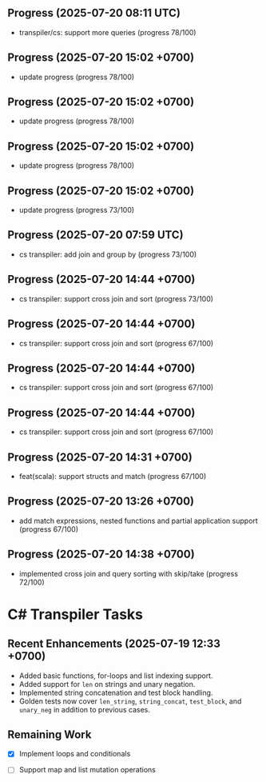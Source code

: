 ## Progress (2025-07-20 08:11 UTC)
- transpiler/cs: support more queries (progress 78/100)

## Progress (2025-07-20 15:02 +0700)
- update progress (progress 78/100)

## Progress (2025-07-20 15:02 +0700)
- update progress (progress 78/100)

## Progress (2025-07-20 15:02 +0700)
- update progress (progress 78/100)

## Progress (2025-07-20 15:02 +0700)
- update progress (progress 73/100)

## Progress (2025-07-20 07:59 UTC)
- cs transpiler: add join and group by (progress 73/100)

## Progress (2025-07-20 14:44 +0700)
- cs transpiler: support cross join and sort (progress 73/100)

## Progress (2025-07-20 14:44 +0700)
- cs transpiler: support cross join and sort (progress 67/100)

## Progress (2025-07-20 14:44 +0700)
- cs transpiler: support cross join and sort (progress 67/100)

## Progress (2025-07-20 14:44 +0700)
- cs transpiler: support cross join and sort (progress 67/100)

## Progress (2025-07-20 14:31 +0700)
- feat(scala): support structs and match (progress 67/100)

## Progress (2025-07-20 13:26 +0700)
- add match expressions, nested functions and partial application support (progress 67/100)

## Progress (2025-07-20 14:38 +0700)
- implemented cross join and query sorting with skip/take (progress 72/100)

# C# Transpiler Tasks

## Recent Enhancements (2025-07-19 12:33 +0700)
- Added basic functions, for-loops and list indexing support.
- Added support for `len` on strings and unary negation.
- Implemented string concatenation and test block handling.
- Golden tests now cover `len_string`, `string_concat`, `test_block`, and `unary_neg` in addition to previous cases.

## Remaining Work
- [x] Implement loops and conditionals
- [ ] Support map and list mutation operations











